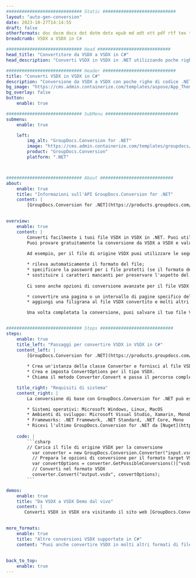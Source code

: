 ```yaml
---
############################# Static ############################
layout: "auto-gen-conversion"
date: 2023-10-27T14:14:55
draft: false
otherformats: doc docm docx dot dotm dotx epub md odt ott pdf rtf tex txt vdx vsdm vsdx vssm vssx vstm vstx vsx vtx xps
breadcrumb: VSDX a VSDX in C#

############################# Head ############################
head_title: "Convertitore da VSDX a VSDX in C#"
head_description: "Converti VSDX in VSDX in .NET utilizzando poche righe di codice. Utilizza l'API di conversione dei documenti di GroupDocs per convertire oltre 160 formati di file."

############################# Header ############################
title: "Converti VSDX in VSDX in C#"
description: "Conversione da VSDX a VSDX con poche righe di codice .NET"
bg_image: "https://cms.admin.containerize.com/templates/aspose/App_Themes/V3/images/bg/header1.png"
bg_overlay: false
button:
    enable: true

############################# SubMenu ############################
submenu:
    enable: true

    left:
        img_alt: "GroupDocs.Conversion for .NET"
        image: "https://cms.admin.containerize.com/templates/groupdocs/images/product-logos/90x90-noborder/groupdocs-conversion-net.png"
        product: "GroupDocs.Conversion"
        platform: ".NET"



############################# About ############################
about:
    enable: true
    title: "Informazioni sull'API GroupDocs.Conversion for .NET"
    content: |
        [GroupDocs.Conversion for .NET](https://products.groupdocs.com/conversion/net/) può essere utilizzato per convertire Microsoft Word, Excel, PowerPoint, PDF, Visio e altri formati. GroupDocs.Conversion è un'API standalone adatta per sistemi interni e back-end in cui sono richieste prestazioni elevate. Non dipende da alcun software come Microsoft o Open Office.
    

overview:
    enable: true
    content: |
        Converti facilmente i tuoi file VSDX in VSDX in .NET. Puoi utilizzare solo un paio di righe di codice C# in qualsiasi piattaforma a tua scelta come: Windows, Linux, macOS.
        Puoi provare gratuitamente la conversione da VSDX a VSDX e valutare la qualità dei risultati della conversione. Insieme a semplici scenari di conversione di file, puoi provare opzioni più avanzate per caricare il file di origine VSDX e per salvare il risultato di output VSDX. 
        
        Ad esempio, per il file di origine VSDX puoi utilizzare le seguenti opzioni di caricamento:

        * rileva automaticamente il formato del file;
        * specificare la password per i file protetti (se il formato del file lo supporta);
        * sostituire i caratteri mancanti per preservare l'aspetto del documento.
        
        Ci sono anche opzioni di conversione avanzate per il file VSDX:

        * convertire una pagina o un intervallo di pagine specifico del documento;
        * aggiungi una filigrana al file VSDX convertito e molti altri.

        Una volta completata la conversione, puoi salvare il tuo file VSDX nel percorso del file locale o in qualsiasi archivio di terze parti come FTP, Amazon S3, Google Drive, Dropbox ecc. Nota: per convertire VSDX in {{ TO}} non è necessario alcun software aggiuntivo installato, come MS Office, Open Office, Adobe Acrobat Reader ecc.


############################# Steps ############################
steps:
    enable: true
    title_left: "Passaggi per convertire VSDX in VSDX in C#"
    content_left: |
        [GroupDocs.Conversion for .NET](https://products.groupdocs.com/conversion/net/) consente agli sviluppatori di convertire facilmente un file VSDX in VSDX con poche righe di codice.
        
        * Crea un'istanza della classe Converter e fornisci al file VSDX il percorso completo
        * Crea e imposta ConvertOptions per il tipo VSDX.
        * Chiama il metodo Converter.Convert e passa il percorso completo e il formato (VSDX) come parametro

    title_right: "Requisiti di sistema"
    content_right: |
        La conversione di base con GroupDocs.Conversion for .NET può essere eseguita in pochi semplici passaggi. Le nostre API sono supportate su tutte le principali piattaforme e sistemi operativi. Prima di eseguire il codice seguente, assicurati di avere i seguenti prerequisiti installati sul tuo sistema.

        * Sistemi operativi: Microsoft Windows, Linux, MacOS
        * Ambienti di sviluppo: Microsoft Visual Studio, Xamarin, MonoDevelop
        * Frameworks: .NET Framework, .NET Standard, .NET Core, Mono
        * Ricevi l'ultimo GroupDocs.Conversion for .NET da [Nuget](https://www.nuget.org/packages/groupdocs.conversion)
         
    code: |
        ```csharp    
        // Carica il file di origine VSDX per la conversione
          var converter = new GroupDocs.Conversion.Converter("input.vsdx");
          // Prepara le opzioni di conversione per il formato target VSDX
          var convertOptions = converter.GetPossibleConversions()["vsdx"].ConvertOptions;
          // Converti nel formato VSDX
          converter.Convert("output.vsdx", convertOptions);
        ```

demos:
    enable: true
    title: "Da VSDX a VSDX Demo dal vivo"
    content: |
       Converti VSDX in VSDX ora visitando il sito web [GroupDocs.Conversion App](https://products.groupdocs.app/conversion/family). La demo online presenta i seguenti vantaggi
          

more_formats:
    enable: true
    title: "Altre conversioni VSDX supportate in C#"
    content: "Puoi anche convertire VSDX in molti altri formati di file. Si prega di consultare l'elenco di seguito."
       
       
back_to_top:
    enable: true
---
```

